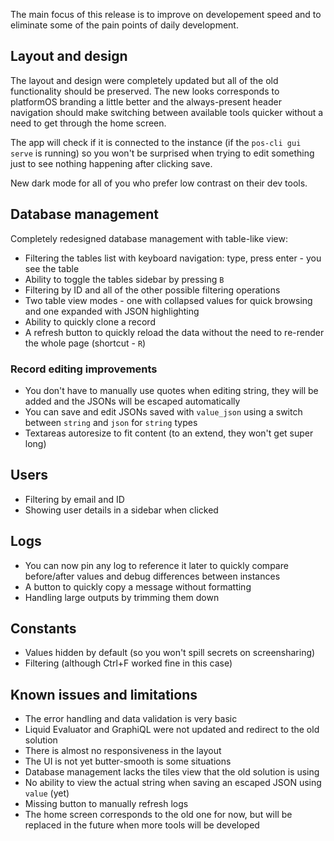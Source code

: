 The main focus of this release is to improve on developement speed and to eliminate some of the pain points of daily development.

## Layout and design

The layout and design were completely updated but all of the old functionality should be preserved. The new looks corresponds to platformOS branding a little better and the always-present header navigation should make switching between available tools quicker without a need to get through the home screen.

The app will check if it is connected to the instance (if the `pos-cli gui serve` is running) so you won't be surprised when trying to edit something just to see nothing happening after clicking save.

New dark mode for all of you who prefer low contrast on their dev tools.


## Database management

Completely redesigned database management with table-like view:
- Filtering the tables list with keyboard navigation: type, press enter - you see the table
- Ability to toggle the tables sidebar by pressing `B`
- Filtering by ID and all of the other possible filtering operations
- Two table view modes - one with collapsed values for quick browsing and one expanded with JSON highlighting
- Ability to quickly clone a record
- A refresh button to quickly reload the data without the need to re-render the whole page (shortcut - `R`)

### Record editing improvements

- You don't have to manually use quotes when editing string, they will be added and the JSONs will be escaped automatically
- You can save and edit JSONs saved with `value_json` using a switch between `string` and `json` for `string` types
- Textareas autoresize to fit content (to an extend, they won't get super long)


## Users

- Filtering by email and ID
- Showing user details in a sidebar when clicked


## Logs

- You can now pin any log to reference it later to quickly compare before/after values and debug differences between instances
- A button to quickly copy a message without formatting
- Handling large outputs by trimming them down


## Constants

- Values hidden by default (so you won't spill secrets on screensharing)
- Filtering (although Ctrl+F worked fine in this case)



## Known issues and limitations

- The error handling and data validation is very basic
- Liquid Evaluator and GraphiQL were not updated and redirect to the old solution
- There is almost no responsiveness in the layout
- The UI is not yet butter-smooth is some situations
- Database management lacks the tiles view that the old solution is using
- No ability to view the actual string when saving an escaped JSON using `value` (yet)
- Missing button to manually refresh logs
- The home screen corresponds to the old one for now, but will be replaced in the future when more tools will be developed
